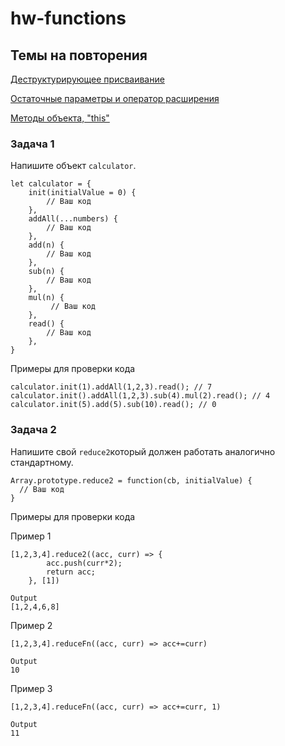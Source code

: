 # hw-functions

## Темы на повторения 

[Деструктурирующее присваивание](https://learn.javascript.ru/destructuring-assignment)

[Остаточные параметры и оператор расширения](https://learn.javascript.ru/rest-parameters-spread-operator)

[Методы объекта, "this"](https://learn.javascript.ru/object-methods)

### Задача 1
Напишите объект `calculator`.

```
let calculator = {
    init(initialValue = 0) {
        // Ваш код
    },
    addAll(...numbers) {
        // Ваш код
    },
    add(n) {
        // Ваш код
    },
    sub(n) {
        // Ваш код
    },
    mul(n) {
         // Ваш код
    },
    read() {
        // Ваш код
    },
}
```
Примеры для проверки кода

```
calculator.init(1).addAll(1,2,3).read(); // 7
calculator.init().addAll(1,2,3).sub(4).mul(2).read(); // 4
calculator.init(5).add(5).sub(10).read(); // 0
```

### Задача 2
Напишите свой `reduce2`который должен работать аналогично стандартному. 

```
Array.prototype.reduce2 = function(cb, initialValue) {
  // Ваш код
}
```
Примеры для проверки кода


Пример 1
```
[1,2,3,4].reduce2((acc, curr) => {
        acc.push(curr*2);
        return acc;
    }, [1]) 

Output
[1,2,4,6,8]
```
Пример 2
```
[1,2,3,4].reduceFn((acc, curr) => acc+=curr)

Output
10
```

Пример 3
```
[1,2,3,4].reduceFn((acc, curr) => acc+=curr, 1)

Output
11
```
